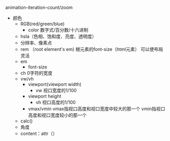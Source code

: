 animation-iteration-count/zoom
*   颜色
    *   RGB(red/green/blue)
        * color 数字式/百分数/十六进制
    *   hsla（色相、饱和度、亮度、透明度）
    * 分辨率、像素点
    * rem （root element's em)
          根元素的font-size（html元素）
          可以使布局灵活
    * em
        * font-size
    * ch 0字符的宽度
    *   vw/vh
        *   viewport(viewport width)
            * vw 视口宽度的1/100
        * viewport height
            * vh 视口高度的1/100
        * vmax/vmin
            vmax指视口高度和视口宽度中较大的那一个
            vmin指视口高度和视口宽度较小的那一个
    * calc()
    * 角度
    * content：attr（）
